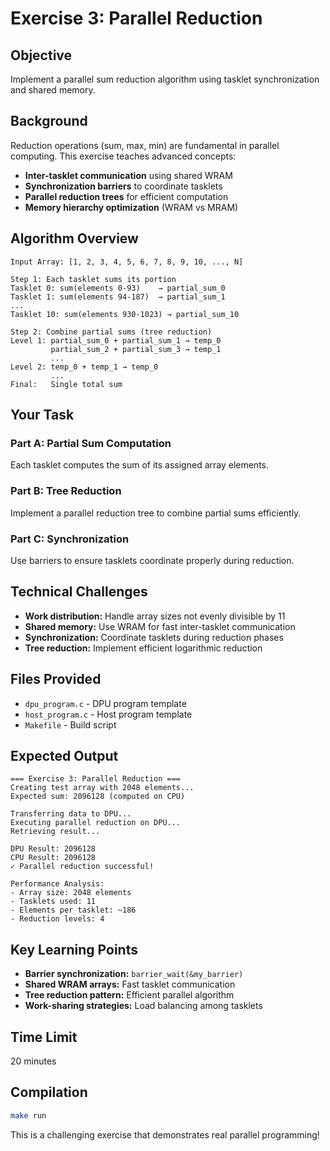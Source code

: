 # Exercise 3: Parallel Reduction

## Objective
Implement a parallel sum reduction algorithm using tasklet synchronization and shared memory.

## Background
Reduction operations (sum, max, min) are fundamental in parallel computing. This exercise teaches advanced concepts:
- **Inter-tasklet communication** using shared WRAM
- **Synchronization barriers** to coordinate tasklets
- **Parallel reduction trees** for efficient computation
- **Memory hierarchy optimization** (WRAM vs MRAM)

## Algorithm Overview
```
Input Array: [1, 2, 3, 4, 5, 6, 7, 8, 9, 10, ..., N]

Step 1: Each tasklet sums its portion
Tasklet 0: sum(elements 0-93)    → partial_sum_0
Tasklet 1: sum(elements 94-187)  → partial_sum_1
...
Tasklet 10: sum(elements 930-1023) → partial_sum_10

Step 2: Combine partial sums (tree reduction)
Level 1: partial_sum_0 + partial_sum_1 → temp_0
         partial_sum_2 + partial_sum_3 → temp_1
         ...
Level 2: temp_0 + temp_1 → temp_0
         ...
Final:   Single total sum
```

## Your Task

### Part A: Partial Sum Computation
Each tasklet computes the sum of its assigned array elements.

### Part B: Tree Reduction
Implement a parallel reduction tree to combine partial sums efficiently.

### Part C: Synchronization
Use barriers to ensure tasklets coordinate properly during reduction.

## Technical Challenges
- **Work distribution:** Handle array sizes not evenly divisible by 11
- **Shared memory:** Use WRAM for fast inter-tasklet communication  
- **Synchronization:** Coordinate tasklets during reduction phases
- **Tree reduction:** Implement efficient logarithmic reduction

## Files Provided
- `dpu_program.c` - DPU program template
- `host_program.c` - Host program template
- `Makefile` - Build script

## Expected Output
```
=== Exercise 3: Parallel Reduction ===
Creating test array with 2048 elements...
Expected sum: 2096128 (computed on CPU)

Transferring data to DPU...
Executing parallel reduction on DPU...
Retrieving result...

DPU Result: 2096128
CPU Result: 2096128
✓ Parallel reduction successful!

Performance Analysis:
- Array size: 2048 elements
- Tasklets used: 11
- Elements per tasklet: ~186
- Reduction levels: 4
```

## Key Learning Points
- **Barrier synchronization:** `barrier_wait(&my_barrier)`
- **Shared WRAM arrays:** Fast tasklet communication
- **Tree reduction pattern:** Efficient parallel algorithm
- **Work-sharing strategies:** Load balancing among tasklets

## Time Limit
20 minutes

## Compilation
```bash
make run
```

This is a challenging exercise that demonstrates real parallel programming!